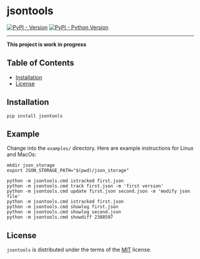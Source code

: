 # jsontools

[![PyPI - Version](https://img.shields.io/pypi/v/jsontools.svg)](https://pypi.org/project/jsontools)
[![PyPI - Python Version](https://img.shields.io/pypi/pyversions/jsontools.svg)](https://pypi.org/project/jsontools)

-----

**This project is work in progress**

## Table of Contents

- [Installation](#installation)
- [License](#license)

## Installation

```console
pip install jsontools
```

## Example

Change into the `examples/` directory. Here are example instructions for Linux and MacOs:

```console
mkdir json_storage
export JSON_STORAGE_PATH="$(pwd)/json_storage"

python -m jsontools.cmd istracked first.json
python -m jsontools.cmd track first.json -m 'first version'
python -m jsontools.cmd update first.json second.json -m 'modify json file'
python -m jsontools.cmd istracked first.json
python -m jsontools.cmd showlog first.json
python -m jsontools.cmd showlog second.json
python -m jsontools.cmd showdiff 2388597
```


## License

`jsontools` is distributed under the terms of the [MIT](https://spdx.org/licenses/MIT.html) license.
